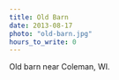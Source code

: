 ```yaml
---
title: Old Barn
date: 2013-08-17
photo: "old-barn.jpg"
hours_to_write: 0
---
```


Old barn near Coleman, WI.